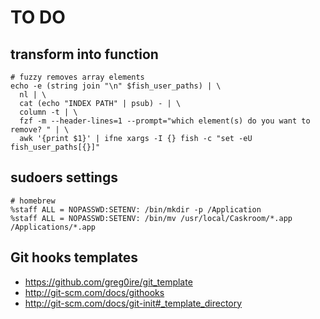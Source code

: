 # TO DO

## transform into function

```shell
# fuzzy removes array elements
echo -e (string join "\n" $fish_user_paths) | \
  nl | \
  cat (echo "INDEX PATH" | psub) - | \
  column -t | \
  fzf -m --header-lines=1 --prompt="which element(s) do you want to remove? " | \
  awk '{print $1}' | ifne xargs -I {} fish -c "set -eU fish_user_paths[{}]"
```

## sudoers settings

```sudoers
# homebrew
%staff ALL = NOPASSWD:SETENV: /bin/mkdir -p /Application
%staff ALL = NOPASSWD:SETENV: /bin/mv /usr/local/Caskroom/*.app /Applications/*.app
```

## Git hooks templates

- <https://github.com/greg0ire/git_template>
- <http://git-scm.com/docs/githooks>
- <http://git-scm.com/docs/git-init#_template_directory>
